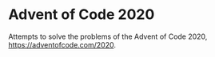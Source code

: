 # Advent of Code 2020
Attempts to solve the problems of the Advent of Code 2020, https://adventofcode.com/2020.
